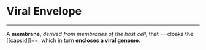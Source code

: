 # Viral Envelope
---
A **membrane**, *derived from membranes of the host cell*, that ==cloaks the [[capsid]]==, which in turn **encloses a viral genome**.